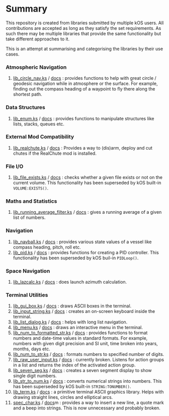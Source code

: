 # Summary
This repository is created from libraries submitted by multiple kOS users. All 
contributions are accepted as long as they satisfy the set requirements. As 
such there may be multiple libraries that provide the same functionality but 
take different approaches to it.

This is an attempt at summarising and categorising the libraries by their use 
cases.

### Atmospheric Navigation
1. [lib_circle_nav.ks](https://github.com/KSP-KOS/KSLib/blob/master/library/lib_circle_nav.ks)
   / [docs](https://github.com/KSP-KOS/KSLib/blob/master/doc/lib_circle_nav.md) 
   : provides functions to help with great circle / geodesic navigation while 
   in atmosphere or the surface. For example, finding out the compass heading 
   of a waypoint to fly there along the shortest path.

### Data Structures
1. [lib_enum.ks](https://github.com/KSP-KOS/KSLib/blob/master/library/lib_enum.ks)
   / [docs](https://github.com/KSP-KOS/KSLib/blob/master/doc/lib_enum.md) : 
   provides functions to manipulate structures like lists, stacks, queues etc.

### External Mod Compatibility
1. [lib_realchute.ks](https://github.com/KSP-KOS/KSLib/blob/master/library/lib_realchute.ks)
   / [docs](https://github.com/KSP-KOS/KSLib/blob/master/doc/lib_realchute.md) 
   : Provides a way to (dis)arm, deploy and cut chutes if the RealChute mod is 
   installed.

### File I/O
1. [lib_file_exists.ks](https://github.com/KSP-KOS/KSLib/blob/master/library/lib_file_exists.ks)
   / [docs](https://github.com/KSP-KOS/KSLib/blob/master/doc/lib_file_exists.md)
   : checks whether a given file exists or not on the current volume. This 
   functionality has been superseded by kOS built-in `VOLUME:EXISTS()`.

### Maths and Statistics
1. [lib_running_average_filter.ks](https://github.com/KSP-KOS/KSLib/master/library/lib_running_average_filter.ks)
   / [docs](https://github.com/KSP-KOS/KSLib/blob/master/doc/lib_running_average_filter..md)
   : gives a running average of a given list of numbers.

### Navigation
1. [lib_navball.ks](https://github.com/KSP-KOS/KSLib/master/library/lib_navball.ks)
   / [docs](https://github.com/KSP-KOS/KSLib/blob/master/doc/lib_navball..md) :
   provides various state values of a vessel like compass heading, pitch, roll 
   etc.
2. [lib_pid.ks](https://github.com/KSP-KOS/KSLib/master/library/lib_pid.ks)
   / [docs](https://github.com/KSP-KOS/KSLib/blob/master/doc/lib_pid..md) : 
   provides functions for creating a PID controller. This functionality has 
   been superseded by kOS buil-in `PIDLoop()`.

### Space Navigation
1. [lib_lazcalc.ks](https://github.com/KSP-KOS/KSLib/master/library/lib_lazcalc.ks)
   / [docs](https://github.com/KSP-KOS/KSLib/blob/master/doc/lib_lazcalc..md) : 
   does launch azimuth calculation.

### Terminal Utilities
1. [lib_gui_box.ks](https://github.com/KSP-KOS/KSLib/master/library/lib_gui_box.ks)
   / [docs](https://github.com/KSP-KOS/KSLib/blob/master/doc/lib_gui_box..md) : 
   draws ASCII boxes in the terminal.
2. [lib_input_string.ks](https://github.com/KSP-KOS/KSLib/master/library/lib_input_string.ks)
   / [docs](https://github.com/KSP-KOS/KSLib/blob/master/doc/lib_input_string..md)
   : creates an on-screen keyboard inside the terminal.
3. [lib_list_dialog.ks](https://github.com/KSP-KOS/KSLib/master/library/lib_list_dialog.ks)
   / [docs](https://github.com/KSP-KOS/KSLib/blob/master/doc/lib_list_dialog..md)
   : helps with long list navigation.
4. [lib_menu.ks](https://github.com/KSP-KOS/KSLib/master/library/lib_menu.ks)
   / [docs](https://github.com/KSP-KOS/KSLib/blob/master/doc/lib_menu..md) : 
   draws an interactive menu in the terminal.
5. [lib_num_to_formatted_str.ks](https://github.com/KSP-KOS/KSLib/master/library/lib_num_to_formatted_str.ks)
   / [docs](https://github.com/KSP-KOS/KSLib/blob/master/doc/lib_num_to_formatted_str..md)
   : provides functions to format numbers and date-time values in standard 
   formats. For example, numbers with given digit precision and SI unit, time 
   broken into years, months, days etc.
6. [lib_num_to_str.ks](https://github.com/KSP-KOS/KSLib/master/library/lib_num_to_str.ks)
   / [docs](https://github.com/KSP-KOS/KSLib/blob/master/doc/lib_num_to_str..md)
: formats numbers to specified number of digits.
7. [lib_raw_user_input.ks](https://github.com/KSP-KOS/KSLib/master/library/lib_raw_user_input.ks)
   / [docs](https://github.com/KSP-KOS/KSLib/blob/master/doc/lib_raw_user_input..md)
   : currently broken. Listens for action groups in a list and returns the 
   index of the activated action group.
8. [lib_seven_seg.ks](https://github.com/KSP-KOS/KSLib/master/library/lib_seven_seg.ks)
   / [docs](https://github.com/KSP-KOS/KSLib/blob/master/doc/lib_seven_seg..md) 
   : creates a seven segment display to show single digit numbers.
9. [lib_str_to_num.ks](https://github.com/KSP-KOS/KSLib/master/library/lib_str_to_num.ks)
   / [docs](https://github.com/KSP-KOS/KSLib/blob/master/doc/lib_str_to_num..md)
   : converts numerical strings into numbers. This has been superseded by kOS 
   built-in `STRING:TONUMBER()`.
10. [lib_term.ks](https://github.com/KSP-KOS/KSLib/master/library/lib_term.ks)
   / [docs](https://github.com/KSP-KOS/KSLib/blob/master/doc/lib_term..md) : a 
   primitive terminal ASCII graphics library. Helps with drawing straight lines,
   circles and elliptical arcs.
11. [spec_char.ks](https://github.com/KSP-KOS/KSLib/master/library/spec_char.ks)
   / [docs](https://github.com/KSP-KOS/KSLib/blob/master/doc/spec_char..md)m : 
   provides a way to insert a new line, a quote mark and a beep into strings. 
   This is now unnecessary and probably broken.
